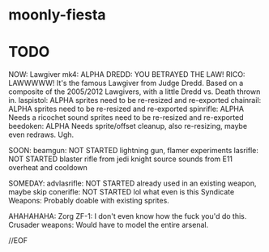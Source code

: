 # moonly-fiesta
# TODO

NOW: 
Lawgiver mk4: ALPHA
	DREDD: YOU BETRAYED THE LAW!
	RICO: LAWWWWW!
	It's the famous Lawgiver from Judge Dredd. Based on a composite of the 2005/2012 Lawgivers, with a little Dredd vs. Death thrown in.
laspistol: ALPHA
	sprites need to be re-resized and re-exported
chainrail: ALPHA
	sprites need to be re-resized and re-exported
spinrifle: ALPHA
	Needs a ricochet sound
	sprites need to be re-resized and re-exported
beedoken: ALPHA
	Needs sprite/offset cleanup, also re-resizing, maybe even redraws. Ugh.

SOON:
beamgun: NOT STARTED
	lightning gun, flamer experiments
lasrifle: NOT STARTED
	blaster rifle from jedi knight
	source sounds from E11
	overheat and cooldown

SOMEDAY:
advlasrifle: NOT STARTED
	already used in an existing weapon, maybe skip
conerifle: NOT STARTED
	lol what even is this
Syndicate Weapons: Probably doable with existing sprites.

AHAHAHAHA:
Zorg ZF-1: I don't even know how the fuck you'd do this.
Crusader weapons: Would have to model the entire arsenal.
	
//EOF